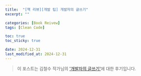 ```yaml
---
title:  "[책 리뷰][개발 팁] 개발자의 글쓰기"
excerpt: ""

categories: [Book Reivew]
tags: [Clean Code]

toc: true
toc_sticky: true

date: 2024-12-31
last_modified_at: 2024-12-31
---
```


> 이 포스트는 김철수 작가님의 ['개발자의 글쓰기'](https://product.kyobobook.co.kr/detail/S000001766399)에 대한 후기입니다.  

